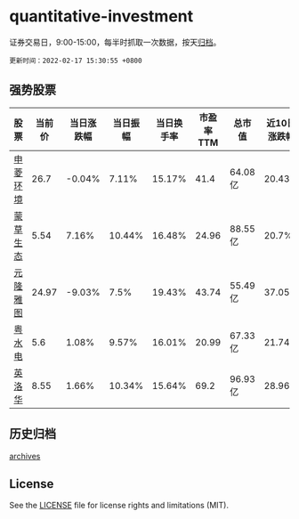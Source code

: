 # quantitative-investment

证券交易日，9:00-15:00，每半时抓取一次数据，按天[归档](archives)。

`更新时间：2022-02-17 15:30:55 +0800`

## 强势股票

|股票|当前价|当日涨跌幅|当日振幅|当日换手率|市盈率TTM|总市值|近10日涨跌幅|
|----|----|----|----|----|----|----|----|
|[申菱环境](https://xueqiu.com/S/SZ301018)|26.7|-0.04%|7.11%|15.17%|41.4|64.08亿|20.43%|
|[蒙草生态](https://xueqiu.com/S/SZ300355)|5.54|7.16%|10.44%|16.48%|24.96|88.55亿|20.7%|
|[元隆雅图](https://xueqiu.com/S/SZ002878)|24.97|-9.03%|7.5%|19.43%|43.74|55.49亿|37.05%|
|[粤水电](https://xueqiu.com/S/SZ002060)|5.6|1.08%|9.57%|16.01%|20.99|67.33亿|21.74%|
|[英洛华](https://xueqiu.com/S/SZ000795)|8.55|1.66%|10.34%|15.64%|69.2|96.93亿|28.96%|

## 历史归档

[archives](archives)

## License

See the [LICENSE](LICENSE) file for license rights and limitations (MIT).